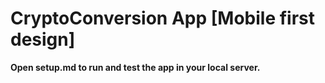 # CryptoConversion App [Mobile first design]

**Open setup.md to run and test the app in your local server.**
